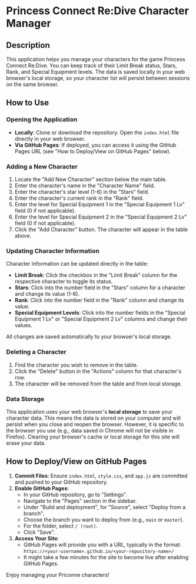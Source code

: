 # Princess Connect Re:Dive Character Manager

## Description

This application helps you manage your characters for the game Princess Connect Re:Dive. You can keep track of their Limit Break status, Stars, Rank, and Special Equipment levels. The data is saved locally in your web browser's local storage, so your character list will persist between sessions on the same browser.

## How to Use

### Opening the Application

*   **Locally**: Clone or download the repository. Open the `index.html` file directly in your web browser.
*   **Via GitHub Pages**: If deployed, you can access it using the GitHub Pages URL (see "How to Deploy/View on GitHub Pages" below).

### Adding a New Character

1.  Locate the "Add New Character" section below the main table.
2.  Enter the character's name in the "Character Name" field.
3.  Enter the character's star level (1-6) in the "Stars" field.
4.  Enter the character's current rank in the "Rank" field.
5.  Enter the level for Special Equipment 1 in the "Special Equipment 1 Lv" field (0 if not applicable).
6.  Enter the level for Special Equipment 2 in the "Special Equipment 2 Lv" field (0 if not applicable).
7.  Click the "Add Character" button. The character will appear in the table above.

### Updating Character Information

Character information can be updated directly in the table:

*   **Limit Break**: Click the checkbox in the "Limit Break" column for the respective character to toggle its status.
*   **Stars**: Click into the number field in the "Stars" column for a character and change its value (1-6).
*   **Rank**: Click into the number field in the "Rank" column and change its value.
*   **Special Equipment Levels**: Click into the number fields in the "Special Equipment 1 Lv" or "Special Equipment 2 Lv" columns and change their values.

All changes are saved automatically to your browser's local storage.

### Deleting a Character

1.  Find the character you wish to remove in the table.
2.  Click the "Delete" button in the "Actions" column for that character's row.
3.  The character will be removed from the table and from local storage.

### Data Storage

This application uses your web browser's **local storage** to save your character data. This means the data is stored on your computer and will persist when you close and reopen the browser. However, it is specific to the browser you use (e.g., data saved in Chrome will not be visible in Firefox). Clearing your browser's cache or local storage for this site will erase your data.

## How to Deploy/View on GitHub Pages

1.  **Commit Files**: Ensure `index.html`, `style.css`, and `app.js` are committed and pushed to your GitHub repository.
2.  **Enable GitHub Pages**:
    *   In your GitHub repository, go to "Settings".
    *   Navigate to the "Pages" section in the sidebar.
    *   Under "Build and deployment", for "Source", select "Deploy from a branch".
    *   Choose the branch you want to deploy from (e.g., `main` or `master`).
    *   For the folder, select `/ (root)`.
    *   Click "Save".
3.  **Access Your Site**:
    *   GitHub Pages will provide you with a URL, typically in the format: `https://<your-username>.github.io/<your-repository-name>/`
    *   It might take a few minutes for the site to become live after enabling GitHub Pages.

Enjoy managing your Priconne characters!

